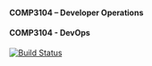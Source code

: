#### COMP3104 – Developer Operations


#### COMP3104 - DevOps

[![Build Status](https://app.travis-ci.com/Gone-M/COMP3104.svg?token=SEL7szk2xAUqVUFju9E8&branch=main)](https://app.travis-ci.com/Gone-M/COMP3104)